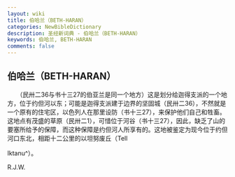 ```yaml
---
layout: wiki
title: 伯哈兰（BETH-HARAN）
categories: NewBibleDictionary
description: 圣经新词典 - 伯哈兰（BETH-HARAN）
keywords: 伯哈兰, BETH-HARAN
comments: false
---
```


## 伯哈兰（BETH-HARAN）

　　（民卅二36与书十三27的伯亚兰是同一个地方）这是划分给迦得支派的一个地方，位于约但河以东；可能是迦得支派建于边界的坚固城（民卅二36），不然就是一个原有的住宅区，以色列人在那里设防（书十三27），来保护他们自己和牲畜。这地点有茂盛的草原（民卅二1），可惜位于河谷（书十三27），因此，缺乏了山的要塞所给予的保障，而这种保障是约但河人所享有的。这地被鉴定为现今位于约但河口东北，相距十二公里的以坦努废丘（Tell

Iktanu^）。

R.J.W.






